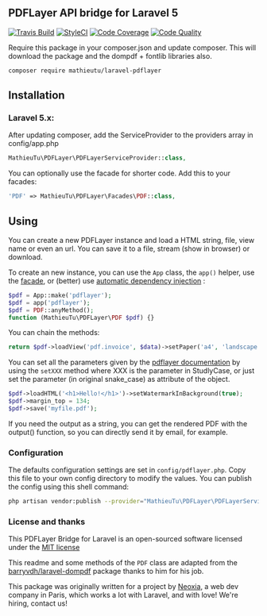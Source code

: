 ## PDFLayer API bridge for Laravel 5

[![Travis Build](https://img.shields.io/travis/mathieutu/laravel-pdflayer/master.svg)](https://travis-ci.org/mathieutu/laravel-pdflayer?branch=master) 
[![StyleCI](https://styleci.io/repos/77931503/shield?branch=master)](https://styleci.io/repos/77931503) 
[![Code Coverage](https://img.shields.io/scrutinizer/coverage/g/mathieutu/laravel-pdflayer.svg)](https://scrutinizer-ci.com/g/mathieutu/laravel-pdflayer/?branch=master) 
[![Code Quality](https://img.shields.io/scrutinizer/g/mathieutu/laravel-pdflayer.svg)](https://scrutinizer-ci.com/g/mathieutu/laravel-pdflayer/?branch=master) 

Require this package in your composer.json and update composer. This will download the package and the dompdf + fontlib libraries also.
```bash
composer require mathieutu/laravel-pdflayer
```

## Installation
### Laravel 5.x:

After updating composer, add the ServiceProvider to the providers array in config/app.php
```php
MathieuTu\PDFLayer\PDFLayerServiceProvider::class,
```

You can optionally use the facade for shorter code. Add this to your facades:
```php
'PDF' => MathieuTu\PDFLayer\Facades\PDF::class,
```
  
## Using

You can create a new PDFLayer instance and load a HTML string, file, view name or even an url. 
You can save it to a file, stream (show in browser) or download.

To create an new instance, you can use the `App` class, the `app()` helper, use the [facade](https://laravel.com/docs/5.3/facades), or (better) use [automatic dependency injection](https://laravel.com/docs/5.3/controllers#dependency-injection-and-controllers) :
```php
$pdf = App::make('pdflayer');
$pdf = app('pdflayer');
$pdf = PDF::anyMethod();
function (MathieuTu\PDFLayer\PDF $pdf) {}
```
You can chain the methods:
```php
return $pdf->loadView('pdf.invoice', $data)->setPaper('a4', 'landscape')->save('/path-to/my_stored_file.pdf')->stream('download.pdf');
```
You can set all the parameters given by the [pdflayer documentation](https://pdflayer.com/documentation) by using the `setXXX` method where XXX is the parameter in StudlyCase, or just set the parameter (in original snake_case) as attribute of the object.
```php
$pdf->loadHTML('<h1>Hello!</h1>')->setWatermarkInBackground(true);
$pdf->margin_top = 134;
$pdf->save('myfile.pdf');
```
If you need the output as a string, you can get the rendered PDF with the output() function, so you can directly send it by email, for example.

### Configuration
The defaults configuration settings are set in `config/pdflayer.php`. Copy this file to your own config directory to modify the values. You can publish the config using this shell command:
```bash
php artisan vendor:publish --provider="MathieuTu\PDFLayer\PDFLayerServiceProvider"
```
    
### License and thanks

This PDFLayer Bridge for Laravel is an open-sourced software licensed under the [MIT license](http://opensource.org/licenses/MIT)

This readme and some methods of the `PDF` class are adapted from the [barryvdh/laravel-dompdf](https://github.com/barryvdh/laravel-dompdf) package thanks to him for his job.

This package was originally written for a project by [Neoxia](http://neoxia.com/), a web dev company in Paris, which works a lot with Laravel, and with love! We're hiring, contact us!
